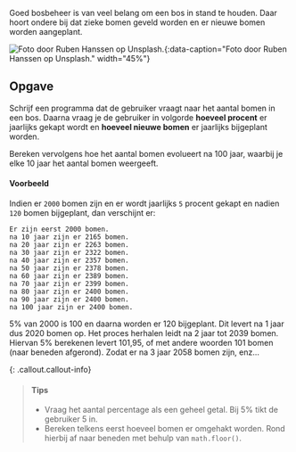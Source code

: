 Goed bosbeheer is van veel belang om een bos in stand te houden. Daar hoort ondere bij dat zieke bomen geveld worden en er nieuwe bomen worden aangeplant.

![Foto door Ruben Hanssen op Unsplash.](media/ruben-hanssen.jpg "Foto door Ruben Hanssen op Unsplash."){:data-caption="Foto door Ruben Hanssen op Unsplash." width="45%"}


## Opgave

Schrijf een programma dat de gebruiker vraagt naar het aantal bomen in een bos. Daarna vraag je de gebruiker in volgorde **hoeveel procent** er jaarlijks gekapt wordt en **hoeveel nieuwe bomen** er jaarlijks bijgeplant worden.

Bereken vervolgens hoe het aantal bomen evolueert na 100 jaar, waarbij je elke 10 jaar het aantal bomen weergeeft.

#### Voorbeeld
Indien er `2000` bomen zijn en er wordt jaarlijks `5` procent gekapt en nadien `120` bomen bijgeplant, dan verschijnt er:

```
Er zijn eerst 2000 bomen.
na 10 jaar zijn er 2165 bomen.
na 20 jaar zijn er 2263 bomen.
na 30 jaar zijn er 2322 bomen.
na 40 jaar zijn er 2357 bomen.
na 50 jaar zijn er 2378 bomen.
na 60 jaar zijn er 2389 bomen.
na 70 jaar zijn er 2399 bomen.
na 80 jaar zijn er 2400 bomen.
na 90 jaar zijn er 2400 bomen.
na 100 jaar zijn er 2400 bomen.
```

5% van 2000 is 100 en daarna worden er 120 bijgeplant. Dit levert na 1 jaar dus 2020 bomen op. Het proces herhalen leidt na 2 jaar tot 2039 bomen. Hiervan 5% berekenen levert 101,95, of met andere woorden 101 bomen (naar beneden afgerond). Zodat er na 3 jaar 2058 bomen zijn, enz...

{: .callout.callout-info}
> #### Tips
> - Vraag het aantal percentage als een geheel getal. Bij 5% tikt de gebruiker 5 in.
> - Bereken telkens eerst hoeveel bomen er omgehakt worden. Rond hierbij af naar beneden met behulp van `math.floor()`.

